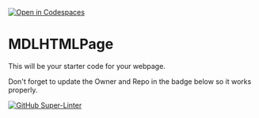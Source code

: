 [![Open in Codespaces](https://classroom.github.com/assets/launch-codespace-f4981d0f882b2a3f0472912d15f9806d57e124e0fc890972558857b51b24a6f9.svg)](https://classroom.github.com/open-in-codespaces?assignment_repo_id=10164485)
# MDLHTMLPage

This will be your starter code for your webpage.

Don't forget to update the Owner and Repo in the badge below so it works properly.

[![GitHub Super-Linter](https://github.com/YoungSheldonFromTheBigBangTheory/mdl-html-page-YoungSheldonFromTheBigBangTheory/workflows/Lint%20Code%20Base/badge.svg)](https://github.com/marketplace/actions/super-linter)
